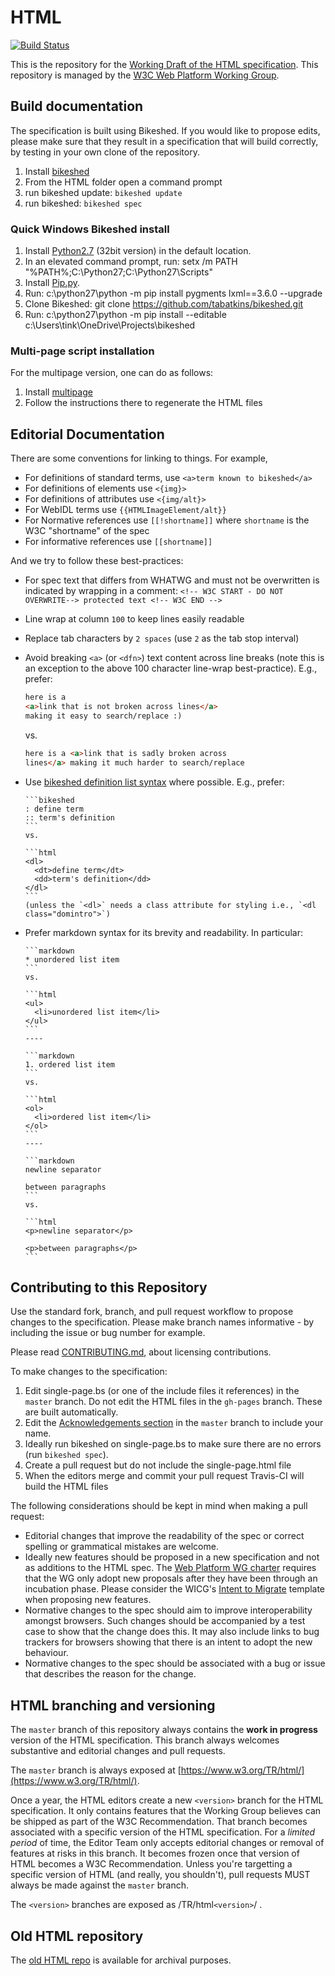 # HTML

[![Build Status](https://travis-ci.org/w3c/html.svg?branch=master)](https://travis-ci.org/w3c/html)

This is the repository for the [Working Draft of the HTML specification](https://w3c.github.io/html/). This repository is managed by the [W3C Web Platform Working Group](https://www.w3.org/WebPlatform/WG/).

## Build documentation

The specification is built using Bikeshed. If you would like to propose edits, please make sure that they result in a specification that will build correctly, by testing in your own clone of the repository.

1. Install [bikeshed](https://github.com/tabatkins/bikeshed)
2. From the HTML folder open a command prompt
3. run bikeshed update: `bikeshed update`
4. run bikeshed: `bikeshed spec`

### Quick Windows Bikeshed install

1.  Install [Python2.7](https://www.python.org/downloads/release/python-2713/) (32bit version) in the default location.
2. In an elevated command prompt, run: setx /m PATH "%PATH%;C:\Python27;C:\Python27\Scripts"
3. Install [Pip.py](https://bootstrap.pypa.io/get-pip.py).
4. Run: c:\python27\python -m pip install pygments lxml==3.6.0 --upgrade
5.  Clone Bikeshed: git clone https://github.com/tabatkins/bikeshed.git
6. Run: c:\python27\python -m pip install --editable c:\Users\tink\OneDrive\Projects\bikeshed

### Multi-page script installation
For the multipage version, one can do as follows:

1. Install [multipage](https://github.com/adrianba/multipage)
2. Follow the instructions there to regenerate the HTML files

## Editorial Documentation

There are some conventions for linking to things. For example,
* For definitions of standard terms, use `<a>term known to bikeshed</a>`
* For definitions of elements use `<{img}>`
* For definitions of attributes use `<{img/alt}>`
* For WebIDL terms use `{{HTMLImageElement/alt}}`
* For Normative references use `[[!shortname]]` where `shortname` is the W3C "shortname" of the spec
* For informative references use `[[shortname]]`


And we try to follow these best-practices:
* For spec text that differs from WHATWG and must not be overwritten is indicated by wrapping in a comment: `<!-- W3C START - DO NOT OVERWRITE--> protected text <!-- W3C END -->`
* Line wrap at column `100` to keep lines easily readable
* Replace tab characters by `2 spaces` (use `2` as the tab stop interval)
* Avoid breaking `<a>` (or `<dfn>`) text content across line breaks (note this is an exception to the above 100 character line-wrap best-practice). E.g., prefer:

   ```html
   here is a
   <a>link that is not broken across lines</a>
   making it easy to search/replace :)
   ```
   vs.

   ```html
   here is a <a>link that is sadly broken across
   lines</a> making it much harder to search/replace
   ```
* Use [bikeshed definition list syntax](https://github.com/tabatkins/bikeshed/blob/master/docs/markup.md) where possible. E.g., prefer:

      ```bikeshed
      : define term
      :: term's definition
      ```
      vs.

      ```html
      <dl>
        <dt>define term</dt>
        <dd>term's definition</dd>
      </dl>
      ```
      (unless the `<dl>` needs a class attribute for styling i.e., `<dl class="domintro">`)
* Prefer markdown syntax for its brevity and readability. In particular:
   
      ```markdown
      * unordered list item
      ```  
      vs.

      ```html
      <ul>
        <li>unordered list item</li>
      </ul>
      ```
      ----

      ```markdown
      1. ordered list item
      ```
      vs.

      ```html
      <ol>
        <li>ordered list item</li>
      </ol>
      ```
      ----
      
      ```markdown
      newline separator

      between paragraphs
      ```
      vs.
      
      ```html
      <p>newline separator</p>

      <p>between paragraphs</p>
      ```

## Contributing to this Repository

Use the standard fork, branch, and pull request workflow to propose changes to the specification. Please make branch names informative - by including the issue or bug number for example.

Please read [CONTRIBUTING.md](CONTRIBUTING.md), about licensing contributions.

To make changes to the specification:

1. Edit single-page.bs (or one of the include files it references) in the `master` branch. Do not edit the HTML files in the `gh-pages` branch. These are built automatically.
2. Edit the [Acknowledgements section](https://github.com/w3c/html/blob/master/sections/acknowledgements.include) in the `master` branch to include your name.
3. Ideally run bikeshed on single-page.bs to make sure there are no errors (run `bikeshed spec`).
4. Create a pull request but do not include the single-page.html file
5. When the editors merge and commit your pull request Travis-CI will build the HTML files

The following considerations should be kept in mind when making a pull request:

* Editorial changes that improve the readability of the spec or correct spelling or grammatical mistakes are welcome.
* Ideally new features should be proposed in a new specification and not as additions to the HTML spec. The [Web Platform WG charter](https://www.w3.org/2016/11/webplatform-charter.html#deliverables) requires that the WG only adopt new proposals after they have been through an incubation phase. Please consider the WICG's [Intent to Migrate](https://wicg.github.io/admin/intent-to-migrate.html) template when proposing new features.
* Normative changes to the spec should aim to improve interoperability amongst browsers. Such changes should be accompanied by a test case to show that the change does this. It may also include links to bug trackers for browsers showing that there is an intent to adopt the new behaviour.
* Normative changes to the spec should be associated with a bug or issue that describes the reason for the change.

## HTML branching and versioning

The `master` branch of this repository always contains the **work in progress** version of the HTML specification. This branch always welcomes substantive and editorial changes and pull requests.

The `master` branch is always exposed at [https://www.w3.org/TR/html/](https://www.w3.org/TR/html/).

Once a year, the HTML editors create a new `<version>` branch for the HTML specification. It only contains features that the Working Group believes can be shipped as part of the W3C Recommendation. That branch becomes associated with a specific version of the HTML specification. For a *limited period* of time, the Editor Team only accepts editorial changes or removal of features at risks in this branch. It becomes frozen once that version of HTML becomes a W3C Recommendation. Unless you're targetting a specific version of HTML (and really, you shouldn't), pull requests MUST always be made against the `master` branch.

The `<version>` branches are exposed as /TR/html`<version>`/ .

## Old HTML repository

The [old HTML repo](https://github.com/w3c/html-old) is available for archival purposes.
